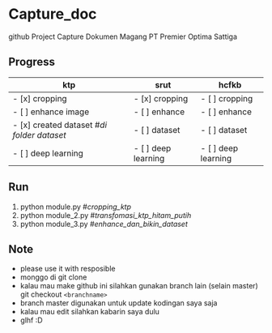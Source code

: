 # Capture_doc
github Project Capture Dokumen Magang PT Premier Optima Sattiga

## Progress
ktp | srut | hcfkb
------------ | ------------- | -------------
- [x] cropping | - [x] cropping | - [ ] cropping
- [ ] enhance image | - [ ] enhance | - [ ] enhance
- [x] created dataset #*di folder dataset* | - [ ] dataset | - [ ] dataset
- [ ] deep learning | - [ ] deep learning | - [ ] deep learning

## Run 
1. python module.py #*cropping_ktp*
2. python module_2.py #*transfomasi_ktp_hitam_putih*
3. python module_3.py #*enhance_dan_bikin_dataset*

## Note 
- please use it with resposible
- monggo di git clone
- kalau mau make github ini silahkan gunakan branch lain (selain master) git checkout `<branchname>`
- branch master digunakan untuk update kodingan saya saja 
- kalau mau edit silahkan kabarin saya dulu 
- glhf :D
